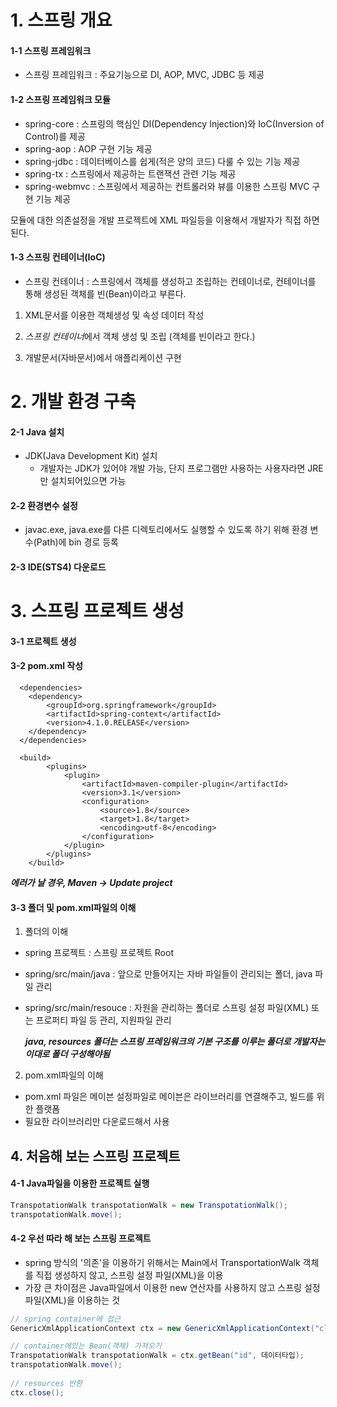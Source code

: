 # 1. 스프링 개요

#### 1-1 스프링 프레임워크
- 스프링 프레임워크 : 주요기능으로 DI, AOP, MVC, JDBC 등 제공

#### 1-2 스프링 프레임워크 모듈
- spring-core : 스프링의 핵심인 DI(Dependency Injection)와 IoC(Inversion of Control)를 제공
- spring-aop : AOP 구현 기능 제공
- spring-jdbc : 데이터베이스를 쉽게(적은 양의 코드) 다룰 수 있는 기능 제공
- spring-tx : 스프링에서 제공하는 트랜잭션 관련 기능 제공
- spring-webmvc : 스프링에서 제공하는 컨트롤러와 뷰를 이용한 스프링 MVC 구현 기능 제공

모듈에 대한 의존설정을 개발 프로젝트에 XML 파일등을 이용해서 개발자가 직접 하면 된다.

#### 1-3 스프링 컨테이너(IoC)
- 스프링 컨테이너 : 스프링에서 객체를 생성하고 조립하는 컨테이너로, 컨테이너를 통해 생성된 객체를 빈(Bean)이라고 부른다.

1) XML문서를 이용한 객체생성 및 속성 데이터 작성

2) *스프링 컨테이너*에서 객체 생성 및 조립 (객체를 빈이라고 한다.)

3) 개발문서(자바문서)에서 애플리케이션 구현

# 2. 개발 환경 구축

#### 2-1 Java 설치
- JDK(Java Development Kit) 설치
   - 개발자는 JDK가 있어야 개발 가능, 단지 프로그램만 사용하는 사용자라면 JRE만 설치되어있으면 가능
 
#### 2-2 환경변수 설정
- javac.exe, java.exe를 다른 디렉토리에서도 실행할 수 있도록 하기 위해 환경 변수(Path)에 bin 경로 등록

#### 2-3 IDE(STS4) 다운로드

# 3. 스프링 프로젝트 생성

#### 3-1 프로젝트 생성

#### 3-2 pom.xml 작성

```
  <dependencies>
	<dependency>
		<groupId>org.springframework</groupId>
		<artifactId>spring-context</artifactId>
		<version>4.1.0.RELEASE</version>
	</dependency>
  </dependencies>

  <build>
		<plugins>
			<plugin>
				<artifactId>maven-compiler-plugin</artifactId>
				<version>3.1</version>
				<configuration>
					<source>1.8</source>
					<target>1.8</target>
					<encoding>utf-8</encoding>
				</configuration>
			</plugin>
		</plugins>
	</build>
```

 ***에러가 날 경우, Maven -> Update project***

#### 3-3 폴더 및 pom.xml파일의 이해

1) 폴더의 이해
- spring 프로젝트 : 스프링 프로젝트 Root
- spring/src/main/java : 앞으로 만들어지는 자바 파일들이 관리되는 폴더, java 파일 관리
- spring/src/main/resouce : 자원을 관리하는 폴더로 스프링 설정 파일(XML) 또는 프로퍼티 파일 등 관리, 지원파일 관리

  ***java, resources 폴더는 스프링 프레임워크의 기본 구조를 이루는 폴더로 개발자는 이대로 폴더 구성해야됨***

2) pom.xml파일의 이해
- pom.xml 파일은 메이븐 설정파일로 메이븐은 라이브러리를 연결해주고, 빌드를 위한 플랫폼
- 필요한 라이브러리만 다운로드해서 사용

## 4. 처음해 보는 스프링 프로젝트

#### 4-1 Java파일을 이용한 프로젝트 실행

```java
TranspotationWalk transpotationWalk = new TranspotationWalk();
transpotationWalk.move();
```

#### 4-2 우선 따라 해 보는 스프링 프로젝트
- spring 방식의 '의존'을 이용하기 위해서는 Main에서 TransportationWalk 객체를 직접 생성하지 않고, 스프링 설정 파일(XML)을 이용
- 가장 큰 차이점은 Java파일에서 이용한 new 연산자를 사용하지 않고 스프링 설정파일(XML)을 이용하는 것

```java
// spring container에 접근
GenericXmlApplicationContext ctx = new GenericXmlApplicationContext("classpath:applicationContext.xml");

// container에있는 Bean(객체) 가져오기
TranspotationWalk transpotationWalk = ctx.getBean("id", 데이터타입);
transpotationWalk.move();
		
// resources 반환
ctx.close();
```
